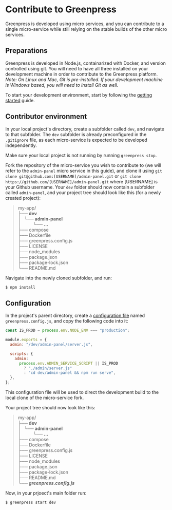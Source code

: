 # Contribute to Greenpress

Greenpress is developed using micro services, and you can contribute to a single micro-service while still relying on the stable builds of the other micro services.

## Preparations

Greenpress is developed in Node.js, containarized with Docker, and version controlled using git. You will need to have all three installed on your development machine in order to contribute to the Greenpress platform. _Note: On Linux and Mac, Git is pre-installed. If your development machine is Windows based, you will need to install Git as well._

To start your development environment, start by following the [getting started](https://docs.greenpress.info/guide/getting-started.html#installation) guide.

<!-- need to install node.js and docker. -->

##

## Contributor environment

In your local project's directory, create a subfolder called `dev`, and navigate to that subfolder. The `dev` subfolder is already preconfigured in the `.gitignore` file, as each micro-service is expected to be developed independently.

Make sure your local project is not running by running `greenpress stop`.

Fork the repository of the micro-service you wish to contribute to (we will refer to the `admin-panel` micro service in this guide), and clone it using `git clone git@github.com:[USERNAME]/admin-panel.git` or `git clone https://github.com/[USERNAME]/admin-panel.git` where [USERNAME] is your Github username. Your `dev` folder should now contain a subfolder called `admin-panel`, and your project tree should look like this (for a newly created project):

> my-app/ \
> **├── dev** \
> **│   └── admin-panel** \
> **│   &emsp;&emsp;└── ...** \
> ├── compose \
> ├── Dockerfile \
> ├── greenpress.config.js \
> ├── LICENSE \
> ├── node_modules \
> ├── package.json \
> ├── package-lock.json \
> └── README.md

Navigate into the newly cloned subfolder, and run:

```bash
$ npm install
```

##

## Configuration

In the project's parent directory, create a [configuration file](https://docs.greenpress.info/guide/greenpress-configuration.html#the-config-file) named `greenpress.config.js`, and copy the following code into it:

```js
const IS_PROD = process.env.NODE_ENV === "production";

module.exports = {
  admin: "/dev/admin-panel/server.js",

  scripts: {
    admin:
      process.env.ADMIN_SERVICE_SCRIPT || IS_PROD
        ? "./admin/server.js"
        : "cd dev/admin-panel && npm run serve",
  },
};
```

This configuration file will be used to direct the development build to the local clone of the micro-service fork.

Your project tree should now look like this:

> my-app/ \
> **├── dev** \
> **│   └── admin-panel** \
> **│   &emsp;&emsp;└── ...** \
> ├── compose \
> ├── Dockerfile \
> ├── greenpress.config.js \
> ├── LICENSE \
> ├── node_modules \
> ├── package.json \
> ├── package-lock.json \
> ├── README.md \
> **_└── greenpress.config.js_**

Now, in your prjoect's main folder run:

```bash
$ greenpress start dev
```

##
